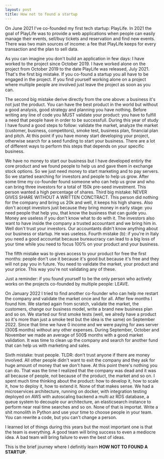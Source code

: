 ```yaml
---
layout: post
title: How not to found a startup
---
```


On June 2021 I've co-founded my first tech startup: PlayLife. In 2021 the goal of PlayLife was to provide a web applications when people can easily manage their events, sell/buy tickets and reservation and find new events. There was two main sources of income: a fee that PlayLife keeps for every transaction and the plan to sell data.

As you can imagine you don't build an application in few days: I have worked to the project since October 2019. I have worked alone on the project from October 2019 to the date PlayLife was released, July 2021. That's the first big mistake. If you co-found a startup you all have to be engaged in the project. If you find yourself working alone on a project where multiple people are involved just leave the project as soon as you can.

The second big mistake derive directly from the one above: a business it's not just the product. You can have the best product in the world but without a good analysis, good strategy and planning you have nothing. Before writing any line of code you MUST validate your product: you have to fulfill a need that people have in order to be successfull. During this year of study I have found a good steps to follow: validate the market, analyze the market (customer, business, competitors), smoke test, business plan, financial plan and pitch. At this point if you have money start developing your project, otherwise search for a seed funding to start your business. There are a lot of different ways to perform this steps that depends on your specific business.

We have no money to start our business but I have developed entirly the core product and we found people to help us and gave them in exchange stock options. So we just need money to start marketing and to pay servers. So we started searching for investors and people to help us grow. After some time my co-founder found someone who can help us grow and who can bring three investors for a total of 150k pre-seed investment. This person wanted a high percentage of shares. Third big mistake: NEVER GIVES SHARE WITHOUT A WRITTEN CONCTRACT. This person did nothing for the company and bring us 20k and well, it keeps his high shares. Also don't accept investors just because they bring money in early stage: you need people that help you, that know the business that can guide you. Money are useless if you don't know what to do with it. The investors also want to have inside the company a trusted accountant and we bring him in. Well don't trust your investors. Our accountants didn't know anything about our business or startup. He was useless. Fourth mistake (b): if you're in Italy you need a good accountat because bureaucracy can lead to a big loss of your time while you need to focus 100% on your product and your business.

The fifth mistake was to gives access to your product for free the first months: people don't use it because it's good but because it's free and they will not pay you in future. You need to validate the market, your product and your price. This way you're not validating any of these.

Just a reminder: if you found yourself to be the only person who actively works on the projects co-founded by multiple people: LEAVE.

On January 2022 I tried to find another co-founder who can help me restart the company and validate the market once and for all. After few months I found him. We started again from scratch, validate the market, the customers, change our business model, write a brand new business plan and so on. We started our first smoke tests (well, we alredy have a product so it's more than just a smoke test but the idea is the same) on September 2022. Since that time we have 0 income and we were paying for aws server (300$ months) without any other expenses. During September, October and November we made an average of 500$ months with a good market validation. It was time to clean up the company and search for another fund that can help us with marketing and sales. 

Sixth mistake: trust people. TLDR: don't trust anyone if there are money involved. All other people didn't want to exit the company and they ask for huge amount of money that we don't have. At this point there's nothing you can do. That was the time I realized that the company was dead and it was all because of people, not because of the product, the market and so on. I spent much time thinking about the product: how to develop it, how to scale it, how to deploy it, how to extend it. None of that makes sense. We had a microservices architecture, running on docker, with integration testing deployed on AWS with autoscaling backend a multi az RDS database, a queue system to decouple our architecture, an elasticsearch instance to perform near real time searches and so on. None of that is importat. Write a shit monolith in Python and use your time to choose people in your team. You can rewrite a code, but you can't change a person.

I learned lot of things during this years but the most important one is that the team is everything. A good team will bring success to even a mediocre idea. A bad team will bring failure to even the best of ideas.

This is the brief journey where I definitly learn **HOW NOT TO FOUND A STARTUP**.

